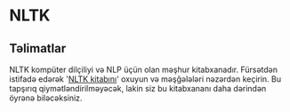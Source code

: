 # NLTK

## Təlimatlar

NLTK kompüter dilçiliyi və NLP üçün olan məşhur kitabxanadır. Fürsətdən istifadə edərək '[NLTK kitabını](https://www.nltk.org/book/)' oxuyun və məşğələləri nəzərdən keçirin. Bu tapşırıq qiymətləndirilməyəcək, lakin siz bu kitabxananı daha dərindən öyrənə biləcəksiniz.
